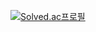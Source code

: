 [![Solved.ac프로필](http://mazassumnida.wtf/api/v2/generate_badge?boj=isayaksh)](https://solved.ac/isayaksh)

<!---
isayaksh/isayaksh is a ✨ special ✨ repository because its `README.md` (this file) appears on your GitHub profile.
You can click the Preview link to take a look at your changes.
--->
